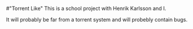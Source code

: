 #"Torrent Like"
This is a school project with Henrik Karlsson and I.

It will probably be far from a torrent system and will probebly contain bugs.

